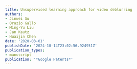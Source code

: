 ```yaml
---
title: Unsupervised learning approach for video deblurring
authors:
- Jinwei Gu
- Orazio Gallo
- Ming-Yu Liu
- Jan Kautz
- Huaijin Chen
date: '2020-03-01'
publishDate: '2024-10-14T23:02:56.924951Z'
publication_types:
- manuscript
publication: '*Google Patents*'
---
```

